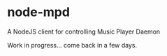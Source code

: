 node-mpd
========

A NodeJS client for controlling Music Player Daemon


Work in progress... come back in a few days.